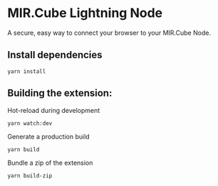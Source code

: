 # MIR.Cube Lightning Node

A secure, easy way to connect your browser to your MIR.Cube Node.

## Install dependencies

```
yarn install
```

## Building the extension:

Hot-reload during development

```
yarn watch:dev
```

Generate a production build

```
yarn build

```

Bundle a zip of the extension

```
yarn build-zip

```
